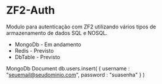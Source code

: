 ZF2-Auth
====

Modulo para autenticação com ZF2 utilizando vários tipos de armazenamento de dados SQL e NOSQL.
- MongoDb - Em andamento
- Redis - Previsto
- DbTable - Previsto

MongoDb Document
db.users.insert( { username : "seuemail@seudominio.com", password : "suasenha" } )

